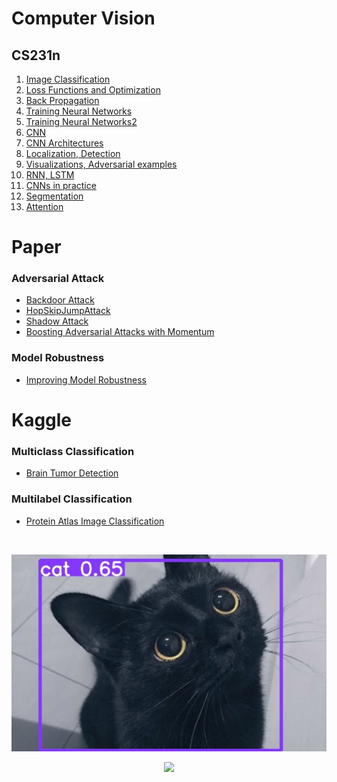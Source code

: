 # Computer Vision
## CS231n
1. [Image Classification](https://github.com/em-1001/AI/blob/master/CS231n/1.Image%20Classification.md)
2. [Loss Functions and Optimization](https://github.com/em-1001/AI/blob/master/CS231n/2.Loss%20Functions%20and%20Optimization.md)
3. [Back Propagation](https://github.com/em-1001/AI/blob/master/CS231n/3.Back%20Propagation.md)
4. [Training Neural Networks](https://github.com/em-1001/AI/blob/master/CS231n/4.Training%20Neural%20Networks.md)
5. [Training Neural Networks2](https://github.com/em-1001/AI/blob/master/CS231n/5.Training%20Neural%20Networks2.md)
6. [CNN](https://github.com/em-1001/AI/blob/master/CS231n/6.CNN.md)
7. [CNN Architectures](https://github.com/em-1001/AI/blob/master/CS231n/7.CNN%20Architectures.md)
8. [Localization, Detection](https://github.com/em-1001/AI/blob/master/CS231n/8.Localization%2C%20Detection.md)
9. [Visualizations, Adversarial examples](https://github.com/em-1001/AI/blob/master/CS231n/9.Visualizations%2C%20Adversarial%20examples.md)
10. [RNN, LSTM](https://github.com/em-1001/AI/blob/master/CS231n/10.RNN%2C%20LSTM.md)
11. [CNNs in practice](https://github.com/em-1001/AI/blob/master/CS231n/11.CNNs%20in%20practice.md)
12. [Segmentation](https://github.com/em-1001/AI/blob/master/CS231n/12.Segmentation.md)
13. [Attention](https://github.com/em-1001/AI/blob/master/CS231n/13.Attention.md)

# Paper 
### Adversarial Attack
- [Backdoor Attack](https://github.com/em-1001/AI/blob/master/Paper/Backdoor%20Attack.md)
- [HopSkipJumpAttack](https://github.com/em-1001/AI/blob/master/Paper/HopSkipJumpAttack.md)
- [Shadow Attack](https://github.com/em-1001/AI/blob/master/Paper/Shadow%20Attack.md)
- [Boosting Adversarial Attacks with Momentum](https://github.com/em-1001/AI/blob/master/Paper/Boosting%20Adversarial%20Attacks%20with%20Momentum.md)

### Model Robustness
- [Improving Model Robustness](https://github.com/em-1001/AI/blob/master/Paper/Improving%20Model%20Robustness.md)


# Kaggle
### Multiclass Classification
- [Brain Tumor Detection](https://github.com/em-1001/AI/blob/master/Kaggle/brain-tumor-classification-mri.ipynb)

### Multilabel Classification
- [Protein Atlas Image Classification](https://github.com/em-1001/AI/blob/master/Kaggle/protein-atlas-image-classification.ipynb)

<br>

<p align="center"><img src="https://github.com/em-1001/AI/blob/master/Images/cat_detection.jpg"></p>

<p align="center"><img src="https://github.com/em-1001/AI/assets/80628552/a8ed12ba-f8f7-4135-8882-1e044c151249"></p>


